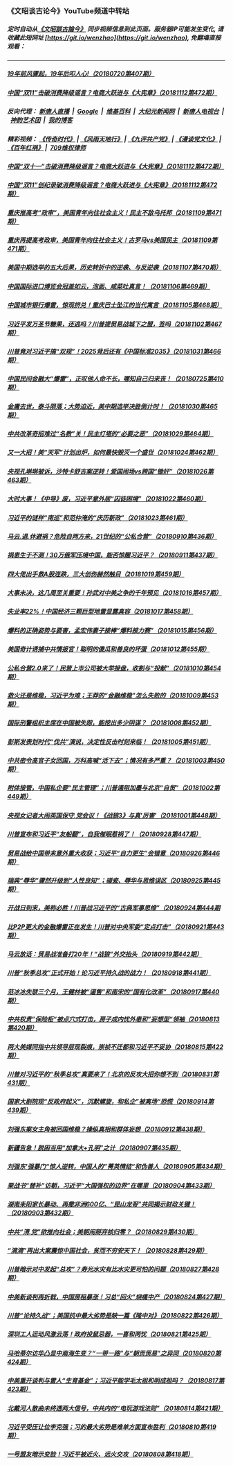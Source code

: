### 《文昭谈古论今》YouTube频道中转站
##### 定时自动从[《文昭談古論今》](https://www.youtube.com/channel/UCtAIPjABiQD3qjlEl1T5VpA) 同步视频信息到此页面。服务器IP可能发生变化, 请收藏此短网址 [https://git.io/wenzhao](https://git.io/wenzhao), 免翻墙直接观看：

---

##### <a href='http://207.148.103.66/wenzhao/link.111318.UefWtTqAH_M.mp4.html'>19年前风骤起，19年后叩人心!（20180720第407期）</a>
##### <a href='http://207.148.103.66/wenzhao/link.111318.gx1j3BSMW7U.mp4.html'>中国“双11”击破消费降级谣言？电商大跃进与《大宪章》（20181112第472期）</a>
##### 反向代理： [新唐人直播](http://207.148.103.66) &nbsp;|&nbsp; [Google](http://207.148.103.66:8888/search?q=425事件) &nbsp;|&nbsp; [维基百科](http://207.148.103.66:8100/wiki/喬高-麥塔斯調查報告) &nbsp;|&nbsp; [大纪元新闻网](http://207.148.103.66:10080) &nbsp;|&nbsp; [新唐人电视台](http://207.148.103.66:8000) &nbsp;|&nbsp; [神韵艺术团](http://207.148.103.66:8000/xtr/gb/prog673.html) &nbsp;|&nbsp; [我的博客](http://207.148.103.66:10000/)
##### 精彩视频： [《传奇时代》](http://207.148.103.66:10000/videos/legend/) | [《风雨天地行》](http://207.148.103.66:10000/videos/fytdx/) | [《九评共产党》](http://207.148.103.66:10000/videos/jiuping/) | [《漫谈党文化》](http://207.148.103.66:10000/videos/mtdwh/) | [《百年红祸》](http://207.148.103.66:10000/videos/bnhh) |&nbsp; [709维权律师](http://207.148.103.66:10000/videos/709/)
##### <a href='http://207.148.103.66/wenzhao/link.111318.gx1j3BSMW7U.mp4.html'>中国“双十一”击破消费降级谣言？电商大跃进与《大宪章》（20181112第472期）</a>
##### <a href='http://207.148.103.66/wenzhao/link.111318.gx1j3BSMW7U.mp4.html'>中国“双11”创纪录破消费降级谣言？电商大跃进与《大宪章》（20181112第472期）</a>
##### <a href='http://207.148.103.66/wenzhao/link.111318.Y5O4e_1Jxd4.mp4.html'>重庆推高考“政审”，美国青年向往社会主义！民主不敌乌托邦（20181109第471期）</a>
##### <a href='http://207.148.103.66/wenzhao/link.111318.Y5O4e_1Jxd4.mp4.html'>重庆再提高考政审，美国青年向往社会主义！古罗马vs美国民主（20181109第471期）</a>
##### <a href='http://207.148.103.66/wenzhao/link.111318.6NpskHY5_pQ.mp4.html'>美国中期选举的五大后果，历史转折中的逆袭、与反逆袭（20181107第470期）</a>
##### <a href='http://207.148.103.66/wenzhao/link.111318.Zzoay7NBJG4.mp4.html'>中国国际进口博览会冠盖如云，泡面、咸菜吐真言！（20181106第469期）</a>
##### <a href='http://207.148.103.66/wenzhao/link.111318.EU2Ou4suvx4.mp4.html'>中国城市银行爆雷，惊现挤兑！重庆巴士坠江的当代寓言（20181105第468期）</a>
##### <a href='http://207.148.103.66/wenzhao/link.111318.elJwu3l3BO0.mp4.html'>习近平发万圣节糖果，还逃吗？川普提贸易战城下之盟，签吗（20181102第467期）</a>
##### <a href='http://207.148.103.66/wenzhao/link.111318.X2eSXIXgWQw.mp4.html'>川普竟对习近平搞“双规”！2025背后还有《中国标准2035》（20181031第466期）</a>
##### <a href='http://207.148.103.66/wenzhao/link.111318.II3DtDjyKZw.mp4.html'>中国民间金融大“爆雷”，正叹他人命不长，哪知自己归来丧！（20180725第410期）</a>
##### <a href='http://207.148.103.66/wenzhao/link.111318.3WnHGojR8w4.mp4.html'>金庸去世，泰斗陨落；大势迫近，美中期选举决胜倒计时！（20181030第465期）</a>
##### <a href='http://207.148.103.66/wenzhao/link.111318.4fsYH2ViINs.mp4.html'>中共改革奇招难过“名教”关！民主灯塔的“必要之恶”（20181029第464期）</a>
##### <a href='http://207.148.103.66/wenzhao/link.111318.Ao9KovvauHQ.mp4.html'>又一大招！美“天军”计划出炉，如何最快毁灭一个盛世（20181024第462期）</a>
##### <a href='http://207.148.103.66/wenzhao/link.111318.JplgpUXzghQ.mp4.html'>央视孔琳琳被诉，沙特卡舒吉案逆转！爱国闹场vs跨国“锄奸”（20181026第463期）</a>
##### <a href='http://207.148.103.66/wenzhao/link.111318.d-mhXYJP-5E.mp4.html'>大时大事！《中导》废，习近平意外居“囚徒困境”（20181022第460期）</a>
##### <a href='http://207.148.103.66/wenzhao/link.111318.frS0mU9X5YM.mp4.html'>习近平的谜样“南巡”和范仲淹的“庆历新政”（20181023第461期）</a>
##### <a href='http://207.148.103.66/wenzhao/link.111318.b2CARuDeNd8.mp4.html'>马云.退.休避祸？危险自两方来，21世纪的“公私合营”（20180910第436期）</a>
##### <a href='http://207.148.103.66/wenzhao/link.111318.7S-VyQT32KE.mp4.html'>祸患生于不测！30万俄军压境中国，能否惊醒习近平？（20180911第437期）</a>
##### <a href='http://207.148.103.66/wenzhao/link.111318.A91GafXivA0.mp4.html'>四大佬出手救A股连跌，三大创伤赫然触目（20181019第459期）</a>
##### <a href='http://207.148.103.66/wenzhao/link.111318.5pudhilH590.mp4.html'>大事未决，这几周至关重要！孙武对中美之争的千年预见（20181016第457期）</a>
##### <a href='http://207.148.103.66/wenzhao/link.111318.IdNmXePPy9Y.mp4.html'>失业率22%！中国经济三颗巨型地雷显露真容（20181017第458期）</a>
##### <a href='http://207.148.103.66/wenzhao/link.111318.J69tqfUKRzY.mp4.html'>爆料的正确姿势与要害，孟宏伟妻子接棒“爆料接力赛”（20181015第456期）</a>
##### <a href='http://207.148.103.66/wenzhao/link.111318.xetGWGxMw6c.mp4.html'>美国奇计诱捕中共情报官！聪明的傻瓜和善良的坏蛋（20181012第455期）</a>
##### <a href='http://207.148.103.66/wenzhao/link.111318.DE8jLO8bhGE.mp4.html'>公私合营2.0来了！民营上市公司被大举接盘，收割与“投献”（20181010第454期）</a>
##### <a href='http://207.148.103.66/wenzhao/link.111318.KvjWc4YWYC0.mp4.html'>救火还是维稳，习近平为难；王莽的“金融维稳”怎么失败的（20181009第453期）</a>
##### <a href='http://207.148.103.66/wenzhao/link.111318.Aj6X2ANQXW4.mp4.html'>国际刑警组织主席在中国被失踪，能挖出多少阴谋？（20181008第452期）</a>
##### <a href='http://207.148.103.66/wenzhao/link.111318.4_3-p00MEU8.mp4.html'>彭斯发表划时代“伐共”演说，决定性反击时刻来临！（20181005第451期）</a>
##### <a href='http://207.148.103.66/wenzhao/link.111318.kdJHhDm0gv0.mp4.html'>中共密令高官子女回国，万科高喊“活下去”；情况有多严重？（20181003第450期）</a>
##### <a href='http://207.148.103.66/wenzhao/link.111318.U0c59ik7fBc.mp4.html'>附体接管，中国私企要“民主管理”；川普遏阻加墨与北京“自贸”（20181002第449期）</a>
##### <a href='http://207.148.103.66/wenzhao/link.111318.WKxIYUX0LW4.mp4.html'>央视女记者大闹英国保守.党会议！《战狼3》与真'厉害'（20181001第448期）</a>
##### <a href='http://207.148.103.66/wenzhao/link.111318.ij_iJ61YaJs.mp4.html'>川普宣布和习近平“友船翻”，自我催眠惹祸了！（20180928第447期）</a>
##### <a href='http://207.148.103.66/wenzhao/link.111318.QlN3s0iL8hc.mp4.html'>贸易战给中国带来意外重大收获；习近平“自力更生”会错意（20180926第446期）</a>
##### <a href='http://207.148.103.66/wenzhao/link.111318.zsxwYd2r6z4.mp4.html'>瑞典“辱华”骤然升级到“人性良知”；碰瓷、辱华与思维误区（20180925第445期）</a>
##### <a href='http://207.148.103.66/wenzhao/link.111318.9As0qs1pEm4.mp4.html'>开战日到来，美称必胜！川普战习近平的“古典军事思维”（20180924第444期</a>
##### <a href='http://207.148.103.66/wenzhao/link.111318.UjX73mLM6Ho.mp4.html'>比P2P更大的金融爆雷正在发生！川普对中央军委“定点打击”（20180921第443期）</a>
##### <a href='http://207.148.103.66/wenzhao/link.111318.JCotV9VWIOQ.mp4.html'>马云放话：贸易战准备打20年！“战狼”外交抬头（20180919第442期）</a>
##### <a href='http://207.148.103.66/wenzhao/link.111318.w1hPiAQfGw8.mp4.html'>川普“秋季总攻”正式开始！论习近平持久战的战力！（20180918第441期）</a>
##### <a href='http://207.148.103.66/wenzhao/link.111318.Ej4zl6pEGHc.mp4.html'>范冰冰失联三个月，王健林被“逼售”和南宋的“国有化改革”（20180917第440期）</a>
##### <a href='http://207.148.103.66/wenzhao/link.111318.r_YWMIeL8TA.mp4.html'>中共权贵”保险柜“被点穴式打击，房子成内忧外患和”妄想型“领袖（20180813第420期）</a>
##### <a href='http://207.148.103.66/wenzhao/link.111318.JhewIfTRNbs.mp4.html'>两大美媒同指中共领导层现裂痕，崇祯不迁都和习近平不妥协（20180815第422期）</a>
##### <a href='http://207.148.103.66/wenzhao/link.111318.VShPV8f7DQg.mp4.html'>川普对习近平的“秋季总攻”真要来了！北京的反攻大招你想不到（20180831第431期）</a>
##### <a href='http://207.148.103.66/wenzhao/link.111318.Iv2O13_Is2g.mp4.html'>国家大剧院现“反政府起义”，沉默螺旋，和私企”被离场“恐慌（20180914第439期）</a>
##### <a href='http://207.148.103.66/wenzhao/link.111318.4Ju0bBmeYgg.mp4.html'>刘强东案女主角被回国维稳？操纵真相和群体妄想（20180912第438期）</a>
##### <a href='http://207.148.103.66/wenzhao/link.111318.0zK4bjkJbAY.mp4.html'>新疆告急！脱困当用“加拿大+孔明”之计（20180907第435期）</a>
##### <a href='http://207.148.103.66/wenzhao/link.111318.YmghGVUtWYs.mp4.html'>刘强东'强暴门“惊人逆转，中国人的”菁英情结“和伪善人（20180905第434期）</a>
##### <a href='http://207.148.103.66/wenzhao/link.111318.MeOFvI7OkUQ.mp4.html'>栗战书“替补”访朝，习近平“大国强权的边界”在哪里（20180904第433期）</a>
##### <a href='http://207.148.103.66/wenzhao/link.111318.uLkJYaJVxKI.mp4.html'>湖南耒阳家长暴动、再撒非洲600亿、“昆山龙哥”共同揭示财政关键！（20180903第432期）</a>
##### <a href='http://207.148.103.66/wenzhao/link.111318.cFf-WBwTA5Y.mp4.html'>中共“清.党”欲推向社会；美朝闹掰弃核归零？（20180829第430期）</a>
##### <a href='http://207.148.103.66/wenzhao/link.111318.KdhYBb2GRII.mp4.html'>“滴滴”再出大案震惊中国社会，贫而不穷安天下！（20180828第429期）</a>
##### <a href='http://207.148.103.66/wenzhao/link.111318.uwZLtol4o3A.mp4.html'>川普暗示对中发起“总攻”？寿光水灾有比水灾更可怕的问题（20180827第428期）</a>
##### <a href='http://207.148.103.66/wenzhao/link.111318.-OPq-BR-c5M.mp4.html'>中美新谈判再折戟，中国房租暴涨！习总“回火”烧痛中产（20180824第427期）</a>
##### <a href='http://207.148.103.66/wenzhao/link.111318.nHGOO9Yfn5A.mp4.html'>川普“论持久战”；美国抗中最大劣势是缺一篇《隆中对》（20180822第426期）</a>
##### <a href='http://207.148.103.66/wenzhao/link.111318.kzOpUQEWGLI.mp4.html'>深圳工人运动风激云荡！政府投鼠忌器，一喜和两忧（20180821第425期）</a>
##### <a href='http://207.148.103.66/wenzhao/link.111318.MAzQIbYPbXk.mp4.html'>马哈蒂尔访华凸显中南海生变？“一带一路”与“朝贡贸易”之异同（20180820第424期）</a>
##### <a href='http://207.148.103.66/wenzhao/link.111318.BM6NynF0hyw.mp4.html'>中美重开谈判与雷人“生育基金”；习近平能学毛太祖和明成祖吗？（20180817第423期）</a>
##### <a href='http://207.148.103.66/wenzhao/link.111318.ic9LNW4ahEo.mp4.html'>北戴河人散曲未终透两大信号，中共内的“电玩游戏法则”（20180814第421期）</a>
##### <a href='http://207.148.103.66/wenzhao/link.111318.pteDkbSy3UY.mp4.html'>习近平受压让位李克强；习的最大劣势是难单方面宣布胜利（20180810第419期）</a>
##### <a href='http://207.148.103.66/wenzhao/link.111318.-0_sQ4uNYr4.mp4.html'>一号盟友暗示变脸！习近平被近火、远火交攻（20180808第418期）</a>
